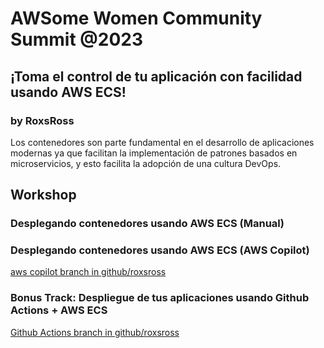 # AWSome Women Community Summit @2023

## ¡Toma el control de tu aplicación con facilidad usando AWS ECS! 
### by RoxsRoss

Los contenedores son parte fundamental en el desarrollo de aplicaciones modernas ya que facilitan la implementación de patrones basados en microservicios, y esto facilita la adopción de una cultura DevOps.


## Workshop

### Desplegando contenedores usando AWS ECS (Manual)


### Desplegando contenedores usando AWS ECS (AWS Copilot)
[aws copilot branch in github/roxsross](../../tree/awscopilot)


### Bonus Track: Despliegue de tus aplicaciones usando Github Actions + AWS ECS

[Github Actions branch in github/roxsross](../../tree/github-action)
